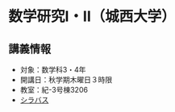 # 数学研究I・II（城西大学）

## 講義情報

- 対象：数学科3・4年
- 開講日：秋学期木曜日３時限
- 教室：紀-3号棟3206
- [シラバス](https://junavi.josai.ac.jp/camweb/slbssbdr.do?value(risyunen)=2025&value(semekikn)=1&value(kougicd)=00228681&value(crclumcd)=zz19999999)
